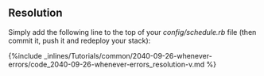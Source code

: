 

## Resolution
Simply add the following line to the top of your *config/schedule.rb* file (then commit it, push it and redeploy your stack):



{%include _inlines/Tutorials/common/2040-09-26-whenever-errors/code_2040-09-26-whenever-errors_resolution-v.md %}



